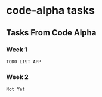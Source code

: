 # code-alpha tasks
## Tasks From Code Alpha
### Week 1
``` TODO LIST APP ```
### Week 2
``` Not Yet ```
